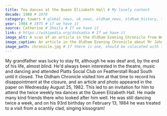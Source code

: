 ```yaml
---
title: Tea dances at the Queen Elizabeth Hall # My lovely content
decade: 1980 # 1970
category: towers # global_news, uk_news, oldham_news, oldham_history, towers, surrounding_estate # Always exactly one category
year: 1984 # 1975 # if we have it
source: Catherine # Sheila # If we have it
link: # https://wikipedia.org/dsdsadsa # If we have it
image_alt: A scan of an article in the Oldham Evening Chronicle from Wednesday August 25th 1982, with a headline that reads “IT MAY BE THE LAST WALTZ FOR JOHN, 92”. There is an image of John accompanying the article, which shows him posing his arms as if dancing, wearing a suit. The clipping is backed on pink card. # If there is one
image_caption: An article in the Oldham Evening Chronicle about Mr John Lamb from August 1992 # If there is one
image_path: chronicle.jpg # If there is one, should be colocated with the index.md file in the folder
---
```


My grandfather was lucky to stay fit, although he was deaf and, by the end of his life, almost blind. He'd always been interested in the theatre, music and dancing and attended Platts Social Club on Featherstall Road South until it closed. The Oldham Chronicle visited him at that time to record his disappointment at the closure, and an article and photo appeared in the paper on Wednesday August 25, 1982. This led to an invitation for him to attend the twice weekly tea dances at the Queen Elizabeth Hall. He made many kind friends there who looked after him well. He was still dancing twice a week, and on his 93rd birthday on February 13, 1984 he was treated to a visit from a scantily clad, singing kissogram!